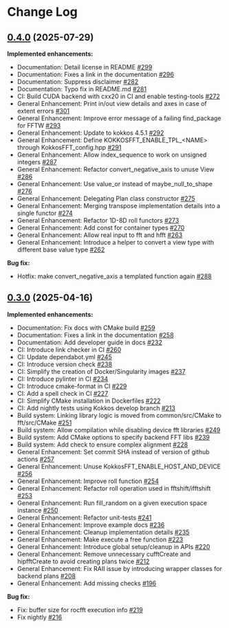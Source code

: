 <!--
SPDX-FileCopyrightText: (C) The kokkos-fft development team, see COPYRIGHT.md file

SPDX-License-Identifier: MIT OR Apache-2.0 WITH LLVM-exception
-->

# Change Log

## [0.4.0](https://github.com/kokkos/kokkos-kernels/tree/0.4.0) (2025-07-29)

**Implemented enhancements:**

- Documentation: Detail license in README [\#299](https://github.com/kokkos/kokkos-fft/pull/299)
- Documentation: Fixes a link in the documentation [\#296](https://github.com/kokkos/kokkos-fft/pull/296)
- Documentation: Suppress disclaimer [\#282](https://github.com/kokkos/kokkos-fft/pull/282)
- Documentation: Typo fix in README.md [\#281](https://github.com/kokkos/kokkos-fft/pull/281)
- CI: Build CUDA backend with cxx20 in CI and enable testing-tools [\#272](https://github.com/kokkos/kokkos-fft/pull/272)
- General Enhancement: Print in/out view details and axes in case of extent errors [\#301](https://github.com/kokkos/kokkos-fft/pull/301)
- General Enhancement: Improve error message of a failing find_package for FFTW [\#293](https://github.com/kokkos/kokkos-fft/pull/293)
- General Enhancement: Update to kokkos 4.5.1 [\#292](https://github.com/kokkos/kokkos-fft/pull/292)
- General Enhancement: Define KOKKOSFFT_ENABLE_TPL_\<NAME\> through KokkosFFT_config.hpp [\#291](https://github.com/kokkos/kokkos-fft/pull/291)
- General Enhancement: Allow index_sequence to work on unsigned integers [\#287](https://github.com/kokkos/kokkos-fft/pull/287)
- General Enhancement: Refactor convert_negative_axis to unuse View [\#286](https://github.com/kokkos/kokkos-fft/pull/286)
- General Enhancement: Use value_or instead of maybe_null_to_shape [\#276](https://github.com/kokkos/kokkos-fft/pull/276)
- General Enhancement: Delegating Plan class constructor [\#275](https://github.com/kokkos/kokkos-fft/pull/275)
- General Enhancement: Merging transpose implementation details into a single functor [\#274](https://github.com/kokkos/kokkos-fft/pull/274)
- General Enhancement: Refactor 1D-8D roll functors [\#273](https://github.com/kokkos/kokkos-fft/pull/273)
- General Enhancement: Add const for container types [\#270](https://github.com/kokkos/kokkos-fft/pull/270)
- General Enhancement: Allow real input to fft and hfft [\#263](https://github.com/kokkos/kokkos-fft/pull/263)
- General Enhancement: Introduce a helper to convert a view type with different base value type [\#262](https://github.com/kokkos/kokkos-fft/pull/262)

**Bug fix:**

- Hotfix: make convert_negative_axis a templated function again [\#288](https://github.com/kokkos/kokkos-fft/pull/288)

## [0.3.0](https://github.com/kokkos/kokkos-kernels/tree/0.3.0) (2025-04-16)

**Implemented enhancements:**

- Documentation: Fix docs with CMake build [\#259](https://github.com/kokkos/kokkos-fft/pull/259)
- Documentation: Fixes a link in the documentation [\#258](https://github.com/kokkos/kokkos-fft/pull/258)
- Documentation: Add developer guide in docs [\#232](https://github.com/kokkos/kokkos-fft/pull/232)
- CI: Introduce link checker in CI [\#260](https://github.com/kokkos/kokkos-fft/pull/260)
- CI: Update dependabot.yml [\#245](https://github.com/kokkos/kokkos-fft/pull/245)
- CI: Introduce version check [\#238](https://github.com/kokkos/kokkos-fft/pull/238)
- CI: Simplify the creation of Docker/Singularity images [\#237](https://github.com/kokkos/kokkos-fft/pull/237)
- CI: Introduce pylinter in CI [\#234](https://github.com/kokkos/kokkos-fft/pull/234)
- CI: Introduce cmake-format in CI [\#229](https://github.com/kokkos/kokkos-fft/pull/229)
- CI: Add a spell check in CI [\#227](https://github.com/kokkos/kokkos-fft/pull/227)
- CI: Simplify CMake installation in Dockerfiles [\#222](https://github.com/kokkos/kokkos-fft/pull/222)
- CI: Add nightly tests using Kokkos develop branch [\#213](https://github.com/kokkos/kokkos-fft/pull/213)
- Build system: Linking library logic is moved from common/src/CMake to fft/src/CMake [\#251](https://github.com/kokkos/kokkos-fft/pull/251)
- Build system: Allow compilation while disabling device fft libraries [\#249](https://github.com/kokkos/kokkos-fft/pull/249)
- Build system: Add CMake options to specify backend FFT libs [\#239](https://github.com/kokkos/kokkos-fft/pull/239)
- Build system: Add check to ensure complex alignment [\#228](https://github.com/kokkos/kokkos-fft/pull/228)
- General Enhancement: Set commit SHA instead of version of github actions [\#257](https://github.com/kokkos/kokkos-fft/pull/257)
- General Enhancement: Unuse KokkosFFT_ENABLE_HOST_AND_DEVICE [\#256](https://github.com/kokkos/kokkos-fft/pull/256)
- General Enhancement: Improve roll function [\#254](https://github.com/kokkos/kokkos-fft/pull/254)
- General Enhancement: Refactor roll operation used in fftshift/ifftshift [\#253](https://github.com/kokkos/kokkos-fft/pull/253)
- General Enhancement: Run fill_random on a given execution space instance [\#250](https://github.com/kokkos/kokkos-fft/pull/250)
- General Enhancement: Refactor unit-tests [\#241](https://github.com/kokkos/kokkos-fft/pull/241)
- General Enhancement: Improve example docs [\#236](https://github.com/kokkos/kokkos-fft/pull/236)
- General Enhancement: Cleanup implementation details [\#235](https://github.com/kokkos/kokkos-fft/pull/235)
- General Enhancement: Make execute a free function [\#223](https://github.com/kokkos/kokkos-fft/pull/223)
- General Enhancement: Introduce global setup/cleanup in APIs [\#220](https://github.com/kokkos/kokkos-fft/pull/220)
- General Enhancement: Remove unnecessary cufftCreate and hipfftCreate to avoid creating plans twice [\#212](https://github.com/kokkos/kokkos-fft/pull/212)
- General Enhancement: Fix RAII issue by introducing wrapper classes for backend plans [\#208](https://github.com/kokkos/kokkos-fft/pull/208)
- General Enhancement: Add missing checks [\#196](https://github.com/kokkos/kokkos-fft/pull/196)

**Bug fix:**

- Fix: buffer size for rocfft execution info [\#219](https://github.com/kokkos/kokkos-fft/pull/219)
- Fix nightly [\#216](https://github.com/kokkos/kokkos-fft/pull/216)
